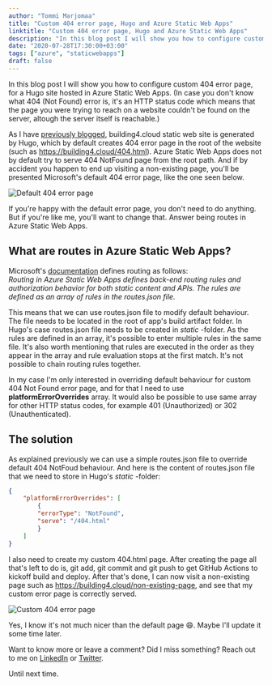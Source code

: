 ```yaml
---
author: "Tommi Marjomaa"
title: "Custom 404 error page, Hugo and Azure Static Web Apps"
linktitle: "Custom 404 error page, Hugo and Azure Static Web Apps"
description: "In this blog post I will show you how to configure custom 404 error page, for a Hugo site hosted in Azure Static Web Apps."
date: "2020-07-28T17:30:00+03:00"
tags: ["azure", "staticwebapps"]
draft: false
---
```

In this blog post I will show you how to configure custom 404 error page, for a Hugo site hosted in Azure Static Web Apps. (In case you don't know what 404 (Not Found) error is, it's an HTTP status code which means that the page you were trying to reach on a website couldn't be found on the server, altough the server itself is reachable.)

As I have [previously blogged](/posts/we-are-live-and-kicking), building4.cloud static web site is generated by Hugo, which by default creates 404 error page in the root of the website (such as https://building4.cloud/404.html). Azure Static Web Apps does not by default try to serve 404 NotFound page from the root path. And if by accident you happen to end up visiting a non-existing page, you'll be presented Microsoft's default 404 error page, like the one seen below.

![Default 404 error page](/images/default404.png)

If you're happy with the default error page, you don't need to do anything. But if you're like me, you'll want to change that. Answer being routes in Azure Static Web Apps.

## What are routes in Azure Static Web Apps?

Microsoft's [documentation](https://docs.microsoft.com/en-us/azure/static-web-apps/routes) defines routing as follows:  
*Routing in Azure Static Web Apps defines back-end routing rules and authorization behavior for both static content and APIs. The rules are defined as an array of rules in the routes.json file.*

This means that we can use routes.json file to modify default behaviour. The file needs to be located in the root of app's build artifact folder. In Hugo's case routes.json file needs to be created in *static* -folder. As the rules are defined in an array, it's possible to enter multiple rules in the same file. It's also worth mentioning that rules are executed in the order as they appear in the array and rule evaluation stops at the first match. It's not possible to chain routing rules together.

In my case I'm only interested in overriding default behaviour for custom 404 Not Found error page, and for that I need to use **platformErrorOverrides** array. It would also be possible to use same array for other HTTP status codes, for example 401 (Unauthorized) or 302 (Unauthenticated).

## The solution

As explained previously we can use a simple routes.json file to override default 404 NotFoud behaviour. And here is the content of routes.json file that we need to store in Hugo's *static* -folder:

```json
{
    "platformErrorOverrides": [
        {
        "errorType": "NotFound",
        "serve": "/404.html"
        }
    ]
}
```

I also need to create my custom 404.html page. After creating the page all that's left to do is, git add, git commit and git push to get GitHub Actions to kickoff build and deploy. After that's done, I can now visit a non-existing page such as https://building4.cloud/non-existing-page, and see that my custom error page is correctly served.

![Custom 404 error page](/images/custom404.png)

Yes, I know it's not much nicer than the default page :smile:. Maybe I'll update it some time later.

Want to know more or leave a comment? Did I miss something? Reach out to me on [LinkedIn](https://linkedin.com/in/tommimarjomaa) or [Twitter](https://twitter.com/tommimarjomaa).

Until next time.